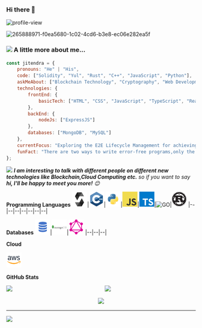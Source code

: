 ### Hi there 👋
<p align="left"> <img src="https://komarev.com/ghpvc/?username=jitendragangwar123&label=Profile%20views&color=0e75b6&style=flat" alt="profile-view" /> </p>

![265888971-f0ea5680-1c02-4cd6-b3e8-ec06e282ea5f](https://github.com/jitendragangwar123/jitendragangwar123/assets/76531339/a50b0128-15a6-4666-80d2-b82057ea589d)

### <img src="https://media.giphy.com/media/VgCDAzcKvsR6OM0uWg/giphy.gif" width="50"> A little more about me...  

```javascript
const jitendra = {
    pronouns: "He" | "His",
    code: ["Solidity", "Yul", "Rust", "C++", "JavaScript", "Python"],
    askMeAbout: ["Blockchain Technology", "Cryptography", "Web Development", "Cloud Computing"],
    technologies: {
        frontEnd: {
            basicTech: ["HTML", "CSS", "JavaScript", "TypeScript", "ReactJs", "NextJs"]
        },
        backEnd: {
            nodeJs: ["ExpressJS"]
        },
        databases: ["MongoDB", "MySQL"]
    },
    currentFocus: "Exploring the E2E Lifecycle Management for achieving a Net-Zero Transition through Blockchain Technology.",
    funFact: "There are two ways to write error-free programs,only the third one works"
};
```
<img src="https://media.giphy.com/media/LnQjpWaON8nhr21vNW/giphy.gif" width="60"> <em><b>I am interesting to talk with different people on different new technologies like Blockchain,Cloud Computing etc.</b> so if you want to say <b>hi, I'll be happy to meet you more!</b> 😊</em>

**Programming Languages**
<img title="solidity" alt="solidity" width="40px" src="https://raw.githubusercontent.com/github/explore/master/topics/solidity/solidity.png">|<img title="C++" alt="C++" width="40px" src="https://raw.githubusercontent.com/github/explore/master/topics/cpp/cpp.png">|<img title="Python" alt="Python" width="40px" src="https://raw.githubusercontent.com/github/explore/master/topics/python/python.png" />|<img alt="JS" title="JavaScript" width="40px" src="https://raw.githubusercontent.com/github/explore/master/topics/javascript/javascript.png">|<img alt="TS" title="TypeScript" width="40px" src="https://raw.githubusercontent.com/github/explore/master/topics/typescript/typescript.png">|<img alt="GO" title="Golang" width="40px" src="https://github.com/rfyiamcool/golang_logo/blob/master/png/golang_31.png">|<img alt="Rust" title="RUST" width="40px" src="https://raw.githubusercontent.com/github/explore/master/topics/rust/rust.png">
|--|--|--|--|--|--|--|

**Databases**
<img title="SQL" alt="SQL" width="40px" src="https://raw.githubusercontent.com/github/explore/master/topics/sql/sql.png">|<img title="MongoDB" alt="MongoDB" width="40px" src="https://raw.githubusercontent.com/github/explore/master/topics/mongodb/mongodb.png">|<img title="GraphQL" alt="GraphQL" width="40px" src="https://raw.githubusercontent.com/github/explore/master/topics/graphql/graphql.png">
|--|--|--|

**Cloud**

<img title="AWS" alt="AWS" width="40px" src="https://raw.githubusercontent.com/github/explore/master/topics/aws/aws.png">

**GitHub Stats**

<img src="https://github-readme-stats.vercel.app/api/top_lang/?username=alwwithu&theme=dark&hide_border=false&include_all_commits=true&count_private=true&layout=compact" width="48%" align="right" >

<img src="https://github-readme-stats.vercel.app/api?username=alwwithu&theme=dark&hide_border=false&include_all_commits=true&count_private=true"  width="48%">
<br/>
<p align="center">
<img src="https://github-readme-streak-stats.herokuapp.com/?user=alwwithu&theme=dark&hide_border=false"  >
</p>

---

<!-- footer image -->
![](https://i.imgur.com/waxVImv.png)




